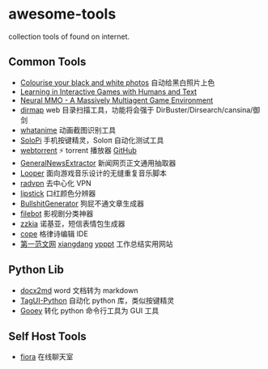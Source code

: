 # awesome-tools
collection tools of found on internet.

## Common Tools

* [Colourise your black and white photos](!https://colourise.sg/) 自动给黑白照片上色
* [Learning in Interactive Games with Humans and Text](!http://parl.ai/projects/light/)
* [Neural MMO - A Massively Multiagent Game Environment](!https://github.com/openai/neural-mmo)
* [dirmap](!https://github.com/H4ckForJob/dirmap) web 目录扫描工具，功能将会强于 DirBuster/Dirsearch/cansina/御剑
* [whatanime](!https://whatanime.ga/) 动画截图识别工具
* [SoloPi](!https://github.com/alipay/SoloPi) 手机按键精灵，Soloπ 自动化测试工具
* [webtorrent](!https://webtorrent.io) ⚡️ torrent 播放器 [GitHub](https://github.com/webtorrent/webtorrent)
* [GeneralNewsExtractor](!https://github.com/kingname/GeneralNewsExtractor) 新闻网页正文通用抽取器
* [Looper](!https://github.com/NolanNicholson/Looper) 面向游戏音乐设计的无缝重复音乐脚本
* [radvpn](!https://github.com/mehrdadrad/radvpn) 去中心化 VPN
* [lipstick](!https://github.com/Ovilia/lipstick) 口红颜色分辨器
* [BullshitGenerator](!https://github.com/menzi11/BullshitGenerator) 狗屁不通文章生成器
* [filebot](!https://www.filebot.net/) 影视剧分类神器
* [zzkia](!https://github.com/dcalsky/zzkia) 诺基亚，短信表情包生成器
* [cope](!https://github.com/LingDong-/cope) 格律诗编辑 IDE
* [第一范文网](!http://www.diyifanwen.com) [xiangdang](!http://www.xiangdang.net) [ypppt](!http://www.ypppt.com) 工作总结实用网站

## Python Lib

* [docx2md](!https://github.com/mattn/docx2md) word 文档转为 markdown
* [TagUI-Python](!https://github.com/tebelorg/TagUI-Python) 自动化 python 库，类似按键精灵
* [Gooey](!https://github.com/chriskiehl/Gooey) 转化 python 命令行工具为 GUI 工具

## Self Host Tools

* [fiora](!https://github.com/yinxin630/fiora) 在线聊天室
